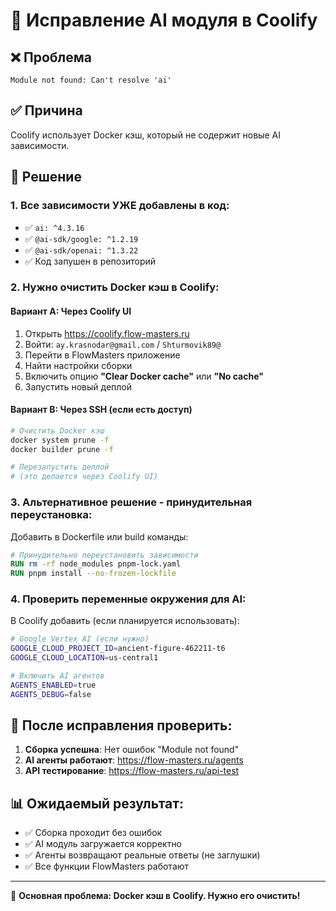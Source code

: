 # 🤖 Исправление AI модуля в Coolify

## ❌ Проблема
```
Module not found: Can't resolve 'ai'
```

## ✅ Причина
Coolify использует Docker кэш, который не содержит новые AI зависимости.

## 🔧 Решение

### 1. Все зависимости УЖЕ добавлены в код:
- ✅ `ai: ^4.3.16`
- ✅ `@ai-sdk/google: ^1.2.19`
- ✅ `@ai-sdk/openai: ^1.3.22`
- ✅ Код запушен в репозиторий

### 2. Нужно очистить Docker кэш в Coolify:

#### Вариант A: Через Coolify UI
1. Открыть https://coolify.flow-masters.ru
2. Войти: `ay.krasnodar@gmail.com` / `Shturmovik89@`
3. Перейти в FlowMasters приложение
4. Найти настройки сборки
5. Включить опцию **"Clear Docker cache"** или **"No cache"**
6. Запустить новый деплой

#### Вариант B: Через SSH (если есть доступ)
```bash
# Очистить Docker кэш
docker system prune -f
docker builder prune -f

# Перезапустить деплой
# (это делается через Coolify UI)
```

### 3. Альтернативное решение - принудительная переустановка:

Добавить в Dockerfile или build команды:
```dockerfile
# Принудительно переустановить зависимости
RUN rm -rf node_modules pnpm-lock.yaml
RUN pnpm install --no-frozen-lockfile
```

### 4. Проверить переменные окружения для AI:

В Coolify добавить (если планируется использовать):
```bash
# Google Vertex AI (если нужно)
GOOGLE_CLOUD_PROJECT_ID=ancient-figure-462211-t6
GOOGLE_CLOUD_LOCATION=us-central1

# Включить AI агентов
AGENTS_ENABLED=true
AGENTS_DEBUG=false
```

## 🧪 После исправления проверить:

1. **Сборка успешна**: Нет ошибок "Module not found"
2. **AI агенты работают**: https://flow-masters.ru/agents
3. **API тестирование**: https://flow-masters.ru/api-test

## 📊 Ожидаемый результат:

- ✅ Сборка проходит без ошибок
- ✅ AI модуль загружается корректно
- ✅ Агенты возвращают реальные ответы (не заглушки)
- ✅ Все функции FlowMasters работают

---

🎯 **Основная проблема: Docker кэш в Coolify. Нужно его очистить!**
